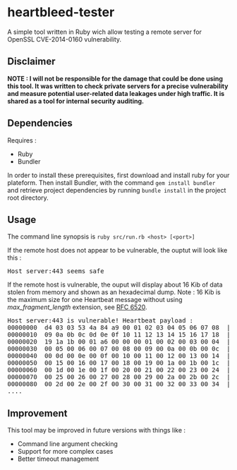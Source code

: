 heartbleed-tester
=================

A simple tool written in Ruby wich allow testing a remote server for OpenSSL CVE-2014-0160 vulnerability.

## Disclaimer

**NOTE : I will not be responsible for the damage that could be done using this tool. It was written to check private servers for a precise vulnerability and measure potential user-related data leakages under high traffic. It is shared as a tool for internal security auditing.**

## Dependencies

Requires :

- Ruby
- Bundler

In order to install these prerequisites, first download and install ruby for your plateform.
Then install Bundler, with the command ```gem install bundler ``` and retrieve project dependencies by running ```bundle install``` in the project root directory.


## Usage

The command line synopsis is ```ruby src/run.rb <host> [<port>]```

If the remote host does not appear to be vulnerable, the ouptut will look like this :

<pre>
Host server:443 seems safe
</pre>

If the remote host is vulnerable, the ouput will display about 16 Kib of data stolen from memory and shown as an hexadecimal dump. 
Note : 16 Kib is the maximum size for one Heartbeat message without using *max_fragment_length* extension, see [RFC 6520](https://tools.ietf.org/html/rfc6520).

<pre>
Host server:443 is vulnerable! Heartbeat payload :
00000000  d4 03 03 53 4a 84 a9 00 01 02 03 04 05 06 07 08  |...SJ...........|
00000010  09 0a 0b 0c 0d 0e 0f 10 11 12 13 14 15 16 17 18  |................|
00000020  19 1a 1b 00 01 a6 00 00 00 01 00 02 00 03 00 04  |................|
00000030  00 05 00 06 00 07 00 08 00 09 00 0a 00 0b 00 0c  |................|
00000040  00 0d 00 0e 00 0f 00 10 00 11 00 12 00 13 00 14  |................|
00000050  00 15 00 16 00 17 00 18 00 19 00 1a 00 1b 00 1c  |................|
00000060  00 1d 00 1e 00 1f 00 20 00 21 00 22 00 23 00 24  |....... .!.".#.$|
00000070  00 25 00 26 00 27 00 28 00 29 00 2a 00 2b 00 2c  |.%.&.'.(.).*.+.,|
00000080  00 2d 00 2e 00 2f 00 30 00 31 00 32 00 33 00 34  |.-.../.0.1.2.3.4|
....
</pre>


## Improvement

This tool may be improved in future versions with things like :
- Command line argument checking
- Support for more complex cases
- Better timeout management


